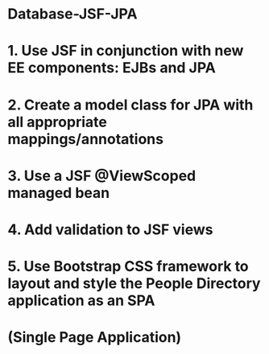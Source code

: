 # Database-JSF-JPA
# 1. Use JSF in conjunction with new EE components: EJBs and JPA
# 2. Create a model class for JPA with all appropriate mappings/annotations
# 3. Use a JSF @ViewScoped managed bean
# 4. Add validation to JSF views
# 5. Use Bootstrap CSS framework to layout and style the People Directory application as an SPA
# (Single Page Application)
